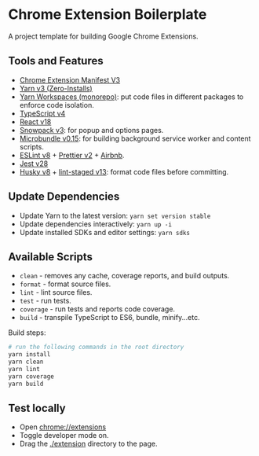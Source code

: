 # Chrome Extension Boilerplate

A project template for building Google Chrome Extensions.

## Tools and Features

- [Chrome Extension Manifest V3](https://developer.chrome.com/docs/extensions/mv3/intro/mv3-overview/)
- [Yarn v3 (Zero-Installs)](https://yarnpkg.com/features/zero-installs)
- [Yarn Workspaces (monorepo)](https://yarnpkg.com/features/workspaces): put code files in different packages to enforce code isolation.
- [TypeScript v4](https://www.typescriptlang.org/)
- [React v18](https://reactjs.org)
- [Snowpack v3](https://github.com/FredKSchott/snowpack): for popup and options pages.
- [Microbundle v0.15](https://github.com/developit/microbundle): for building background service worker and content scripts.
- [ESLint v8](https://eslint.org/) + [Prettier v2](https://prettier.io/) + [Airbnb](https://github.com/airbnb/javascript).
- [Jest v28](https://jestjs.io/)
- [Husky v8](https://github.com/typicode/husky) + [lint-staged v13](https://github.com/okonet/lint-staged): format code files before committing.

## Update Dependencies

- Update Yarn to the latest version: `yarn set version stable`
- Update dependencies interactively: `yarn up -i`
- Update installed SDKs and editor settings: `yarn sdks`

## Available Scripts

- `clean` - removes any cache, coverage reports, and build outputs.
- `format` - format source files.
- `lint` - lint source files.
- `test` - run tests.
- `coverage` - run tests and reports code coverage.
- `build` - transpile TypeScript to ES6, bundle, minify...etc.

Build steps:

```sh
# run the following commands in the root directory
yarn install
yarn clean
yarn lint
yarn coverage
yarn build
```

## Test locally

- Open  [chrome://extensions](chrome://extensions)
- Toggle developer mode on.
- Drag the [./extension](./extension/) directory to the page.
